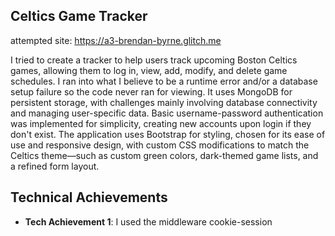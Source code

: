 ## Celtics Game Tracker

attempted site: https://a3-brendan-byrne.glitch.me

I tried to create a tracker to help users track upcoming Boston Celtics games, allowing them to log in, view, add, modify, and delete game schedules. I ran into what I believe to be a runtime error and/or a database setup failure so the code never ran for viewing. It uses MongoDB for persistent storage, with challenges mainly involving database connectivity and managing user-specific data. Basic username-password authentication was implemented for simplicity, creating new accounts upon login if they don't exist. The application uses Bootstrap for styling, chosen for its ease of use and responsive design, with custom CSS modifications to match the Celtics theme—such as custom green colors, dark-themed game lists, and a refined form layout.

## Technical Achievements
- **Tech Achievement 1**: I used the middleware cookie-session
